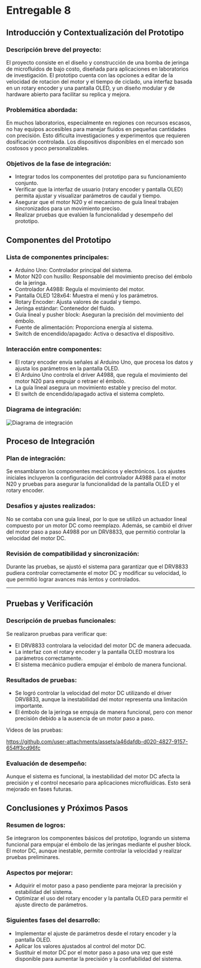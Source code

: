 # Entregable 8

## Introducción y Contextualización del Prototipo

### Descripción breve del proyecto:
El proyecto consiste en el diseño y construcción de una bomba de jeringa de microfluidos de bajo costo, diseñada para aplicaciones en laboratorios de investigación. El prototipo cuenta con las opciones a editar de la velocidad de rotacion del motor y el tiempo de ciclado, una interfaz basada en un rotary encoder y una pantalla OLED, y un diseño modular y de hardware abierto para facilitar su replica y mejora.

### Problemática abordada:
En muchos laboratorios, especialmente en regiones con recursos escasos, no hay equipos accesibles para manejar fluidos en pequeñas cantidades con precisión. Esto dificulta investigaciones y experimentos que requieren dosificación controlada. Los dispositivos disponibles en el mercado son costosos y poco personalizables.

### Objetivos de la fase de integración:
- Integrar todos los componentes del prototipo para su funcionamiento conjunto.
- Verificar que la interfaz de usuario (rotary encoder y pantalla OLED) permita ajustar y visualizar parámetros de caudal y tiempo.
- Asegurar que el motor N20 y el mecanismo de guía lineal trabajen sincronizados para un movimiento preciso.
- Realizar pruebas que evalúen la funcionalidad y desempeño del prototipo.


## Componentes del Prototipo

### Lista de componentes principales:
-  Arduino Uno: Controlador principal del sistema.
- Motor N20 con husillo: Responsable del movimiento preciso del émbolo de la jeringa.
-  Controlador A4988: Regula el movimiento del motor.
-  Pantalla OLED 128x64: Muestra el menú y los parámetros.
-  Rotary Encoder: Ajusta valores de caudal y tiempo.
-  Jeringa estándar: Contenedor del fluido.
- Guía lineal y pusher block: Aseguran la precisión del movimiento del émbolo.
- Fuente de alimentación: Proporciona energía al sistema.
- Switch de encendido/apagado: Activa o desactiva el dispositivo.

### Interacción entre componentes:
- El rotary encoder envía señales al Arduino Uno, que procesa los datos y ajusta los parámetros en la pantalla OLED.
- El Arduino Uno controla el driver A4988, que regula el movimiento del motor N20 para empujar o retraer el émbolo.
- La guía lineal asegura un movimiento estable y preciso del motor.
- El switch de encendido/apagado activa el sistema completo.

### Diagrama de integración:
![Diagrama de integración](https://github.com/user-attachments/assets/8cab3f50-38dd-48ee-8f58-c05842654785)


## Proceso de Integración

### Plan de integración:
Se ensamblaron los componentes mecánicos y electrónicos. Los ajustes iniciales incluyeron la configuración del controlador A4988 para el motor N20 y pruebas para asegurar la funcionalidad de la pantalla OLED y el rotary encoder. 

### Desafíos y ajustes realizados:
No se contaba con una guía lineal, por lo que se utilizó un actuador lineal compuesto por un motor DC como reemplazo. Además, se cambió el driver del motor paso a paso A4988 por un DRV8833, que permitió controlar la velocidad del motor DC.

### Revisión de compatibilidad y sincronización:
Durante las pruebas, se ajustó el sistema para garantizar que el DRV8833 pudiera controlar correctamente el motor DC y modificar su velocidad, lo que permitió lograr avances más lentos y controlados.

---

## Pruebas y Verificación

### Descripción de pruebas funcionales:
Se realizaron pruebas para verificar que:
- El DRV8833 controlara la velocidad del motor DC de manera adecuada.
-  La interfaz con el rotary encoder y la pantalla OLED mostrara los parámetros correctamente.
-  El sistema mecánico pudiera empujar el émbolo de manera funcional.

### Resultados de pruebas:
- Se logró controlar la velocidad del motor DC utilizando el driver DRV8833, aunque la inestabilidad del motor representa una limitación importante.
- El émbolo de la jeringa se empuja de manera funcional, pero con menor precisión debido a la ausencia de un motor paso a paso.

Videos de las pruebas:


 https://github.com/user-attachments/assets/a46dafdb-d020-4827-9157-654ff3cd96fc

 


### Evaluación de desempeño:
Aunque el sistema es funcional, la inestabilidad del motor DC afecta la precisión y el control necesario para aplicaciones microfluídicas. Esto será mejorado en fases futuras.



## Conclusiones y Próximos Pasos

### Resumen de logros:
Se integraron los componentes básicos del prototipo, logrando un sistema funcional para empujar el émbolo de las jeringas mediante el pusher block. El motor DC, aunque inestable, permite controlar la velocidad y realizar pruebas preliminares.

### Aspectos por mejorar:
- Adquirir el motor paso a paso pendiente para mejorar la precisión y estabilidad del sistema.
- Optimizar el uso del rotary encoder y la pantalla OLED para permitir el ajuste directo de parámetros.

### Siguientes fases del desarrollo:
- Implementar el ajuste de parámetros desde el rotary encoder y la pantalla OLED.
- Aplicar los valores ajustados al control del motor DC.
- Sustituir el motor DC por el motor paso a paso una vez que esté disponible para aumentar la precisión y la confiabilidad del sistema.
